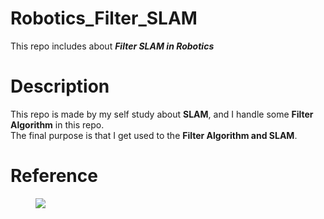 # Robotics_Filter_SLAM
This repo includes about ***Filter SLAM in Robotics***    


# Description   
This repo is made by my self study about **SLAM**, and I handle some **Filter Algorithm** in this repo.   
The final purpose is that I get used to the **Filter Algorithm and SLAM**.   


# Reference
<figure>
    <img src="https://image.yes24.com/goods/1543741/XL">
</figure>
